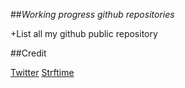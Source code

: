 ##_Working progress github repositories_

+List all my github public repository 

##Credit

[Twitter](http://twitter.github.com)
[Strftime](https://github.com/samsonjs/strftime)

